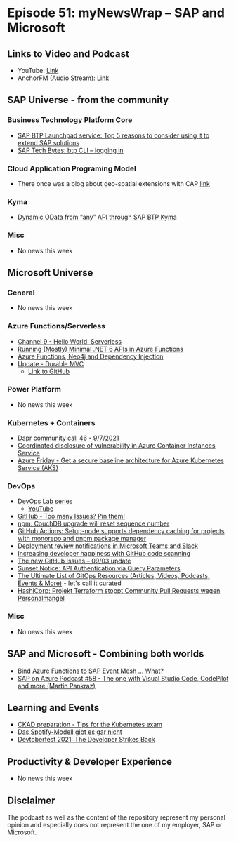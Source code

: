 # Episode 51: myNewsWrap – SAP and Microsoft

## Links to Video and Podcast

* YouTube: [Link](https://youtu.be/58T88Dy90a0)
* AnchorFM (Audio Stream): [Link](https://anchor.fm/christian-lechner/episodes/myNewsWrap--SAP-and-Microsoft-Episode-51-e1779ud)

## SAP Universe - from the community

### Business Technology Platform Core

* [SAP BTP Launchpad service: Top 5 reasons to consider using it to extend SAP solutions](https://blogs.sap.com/2021/09/05/sap-btp-launchpad-service-top-5-reasons-to-consider-using-it-to-extend-sap-solutions/)
* [SAP Tech Bytes: btp CLI – logging in](https://blogs.sap.com/2021/09/07/sap-tech-bytes-btp-cli-logging-in/)

### Cloud Application Programing Model

* There once was a blog about geo-spatial extensions with CAP [link](https://blogs.sap.com/2021/09/07/geospatial-extensions-with-cloud-application-programing-cap/)

### Kyma

* [Dynamic OData from “any” API through SAP BTP Kyma](https://blogs.sap.com/2021/09/09/dynamic-odata-from-any-api-through-sap-btp-kyma/)

### Misc

* No news this week

## Microsoft Universe

### General

* No news this week

### Azure Functions/Serverless

* [Channel 9 - Hello World: Serverless](https://channel9.msdn.com/Shows/Hello-World/Hello-World-Serverless)
* [Running (Mostly) Minimal .NET 6 APIs in Azure Functions](https://www.cazzulino.com/net6functions.html)
* [Azure Functions, Neo4j and Dependency Injection](https://xclave.co.uk/2021/09/10/azure-functions-neo4j-and-dependency-injection/)
* [Update - Durable MVC](https://twitter.com/tino_scale_tone/status/1435302959265591301)
  * [Link to GitHub](https://github.com/scale-tone/durable-mvc-starter/blob/main/README.md#durable-mvc-starter)

### Power Platform

* No news this week

### Kubernetes + Containers

* [Dapr community call 46 - 9/7/2021](https://youtu.be/aUAgOlTBVjY)
* [Coordinated disclosure of vulnerability in Azure Container Instances Service](https://msrc-blog.microsoft.com/2021/09/08/coordinated-disclosure-of-vulnerability-in-azure-container-instances-service/?WT.mc_id=AZ-MVP-5004195)
* [Azure Friday - Get a secure baseline architecture for Azure Kubernetes Service (AKS)](https://youtu.be/w33bAsi16xI)

### DevOps

* [DevOps Lab series](https://twitter.com/azuredevops/status/1435351426922958855?s=21)
  * [YouTube](https://youtu.be/F4GnqK5ooYo)
* [GitHub - Too many Issues? Pin them!](https://youtu.be/1RqkUjmISV0)
* [npm: CouchDB upgrade will reset sequence number](https://github.blog/changelog/2021-09-08-npm-couchdb-upgrade-will-reset-sequence-number/)
* [GitHub Actions: Setup-node supports dependency caching for projects with monorepo and pnpm package manager](https://github.blog/changelog/2021-09-07-github-actions-setup-node-supports-dependency-caching-for-projects-with-monorepo-and-pnpm-package-manager/)
* [Deployment review notifications in Microsoft Teams and Slack](https://github.blog/changelog/2021-09-07-deployment-review-notifications-in-microsoft-teams-and-slack/)
* [Increasing developer happiness with GitHub code scanning](https://github.blog/2021-09-07-increasing-developer-happiness-github-code-scanning/)
* [The new GitHub Issues – 09/03 update](https://github.blog/changelog/2021-09-03-the-new-github-issues-09-03-update/)
* [Sunset Notice: API Authentication via Query Parameters](https://github.blog/changelog/2021-08-31-sunset-notice-api-authentication-via-query-parameters/)
* [The Ultimate List of GitOps Resources (Articles, Videos, Podcasts, Events & More)](https://github.com/microtica/gitops-resources) - let's call it curated
* [HashiCorp: Projekt Terraform stoppt Community Pull Requests wegen Personalmangel](https://www.heise.de/news/HashiCorp-Projekt-Terraform-stoppt-Community-Pull-Requests-wegen-Personalmangel-6186207.html)

### Misc

* No news this week

## SAP and Microsoft - Combining both worlds

* [Bind Azure Functions to SAP Event Mesh … What?](https://dev.to/lechnerc77/bind-azure-functions-to-sap-event-mesh-what-2n8j)
* [SAP on Azure Podcast #58 - The one with Visual Studio Code, CodePilot and more (Martin Pankraz)](https://youtu.be/yO1fw1TdtIY)


## Learning and Events

* [CKAD preparation - Tips for the Kubernetes exam](https://astobbe.me/posts/ckad/)
* [Das Spotify-Modell gibt es gar nicht](https://youtu.be/I63tgkMCDUw)
* [Devtoberfest 2021: The Developer Strikes Back](https://blogs.sap.com/2021/09/07/devtoberfest-2021-the-developer-strikes-back/)

## Productivity & Developer Experience

* No news this week

## Disclaimer

The podcast as well as the content of the repository represent my personal opinion and especially does not represent the one of my employer, SAP or Microsoft.
